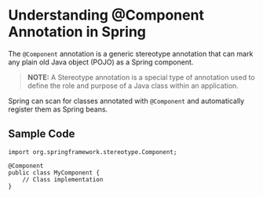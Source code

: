 # Understanding @Component Annotation in Spring

The `@Component` annotation is a generic stereotype annotation that can mark any plain old Java object (POJO) as a Spring component.

> **NOTE:** A Stereotype annotation is a special type of annotation used to define the role and purpose of a Java class within an application.

Spring can scan for classes annotated with `@Component` and automatically register them as Spring beans.

## Sample Code

```
import org.springframework.stereotype.Component;

@Component
public class MyComponent {
    // Class implementation
}
```
